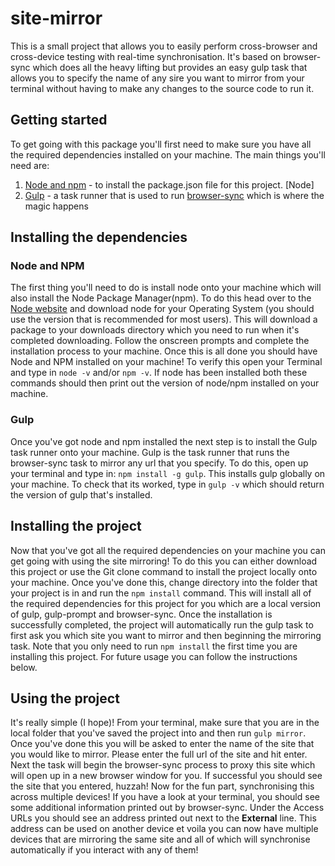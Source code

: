 # site-mirror
This is a small project that allows you to easily perform cross-browser and cross-device testing with real-time synchronisation. It's based on browser-sync which does all the heavy lifting but provides an easy gulp task that allows you to specify the name of any sire you want to mirror from your terminal without having to make any changes to the source code to run it.

## Getting started
To get going with this package you'll first need to make sure you have all the required dependencies installed on your machine. The main things you'll need are:
1. [Node and npm](https://nodejs.org/en/) - to install the package.json file for this project. [Node]
2. [Gulp](http://gulpjs.com/) - a task runner that is used to run [browser-sync](https://www.browsersync.io/) which is where the magic happens

## Installing the dependencies
### Node and NPM
The first thing you'll need to do is install node onto your machine which will also install the Node Package Manager(npm). To do this head over to the [Node website](https://nodejs.org/en/) and download node for your Operating System (you should use the version that is recommended for most users).
This will download a package to your downloads directory which you need to run when it's completed downloading. Follow the onscreen prompts and complete the installation process to your machine.
Once this is all done you should have Node and NPM installed on your machine! To verify this open your Terminal and type in `node -v` and/or `npm -v`. If node has been installed both these commands should then print out the version of node/npm installed on your machine.
### Gulp
Once you've got node and npm installed the next step is to install the Gulp task runner onto your machine. Gulp is the task runner that runs the browser-sync task to mirror any url that you specify. To do this, open up your terminal and type in: `npm install -g gulp`.
This installs gulp globally on your machine. To check that its worked, type in `gulp -v` which should return the version of gulp that's installed.

## Installing the project
Now that you've got all the required dependencies on your machine you can get going with using the site mirroring! To do this you can either download this project or use the Git clone command to install the project locally onto your machine. Once you've done this, change directory into the folder that your project is in and run the `npm install` command. This will install all of the required dependencies for this project for you which are a local version of gulp, gulp-prompt and browser-sync. Once the installation is successfully completed, the project will automatically run the gulp task to first ask you which site you want to mirror and then beginning the mirroring task.
Note that you only need to run `npm install` the first time you are installing this project. For future usage you can follow the instructions below.

## Using the project
It's really simple (I hope)! From your terminal, make sure that you are in the local folder that you've saved the project into and then run `gulp mirror`. Once you've done this you will be asked to enter the name of the site that you would like to mirror. Please enter the full url of the site and hit enter.
Next the task will begin the browser-sync process to proxy this site which will open up in a new browser window for you. If successful you should see the site that you entered, huzzah!
Now for the fun part, synchronising this across multiple devices! If you have a look at your terminal, you should see some additional information printed out by browser-sync. Under the Access URLs you should see an address printed out next to the **External** line. This address can be used on another device et voila you can now have multiple devices that are mirroring the same site and all of which will synchronise automatically if you interact with any of them!
